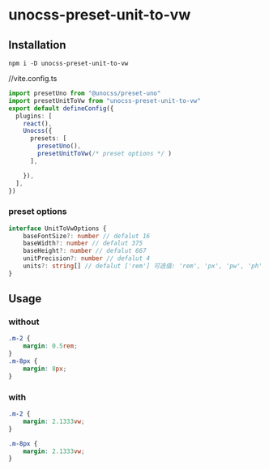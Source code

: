# unocss-preset-unit-to-vw

## Installation

```
npm i -D unocss-preset-unit-to-vw
```

//vite.config.ts

```ts
import presetUno from "@unocss/preset-uno"
import presetUnitToVw from "unocss-preset-unit-to-vw"
export default defineConfig({
  plugins: [
    react(),
    Unocss({
      presets: [
        presetUno(),
        presetUnitToVw(/* preset options */ )
      ],

    }),
  ],
})
```

### preset options

```ts
interface UnitToVwOptions {
	baseFontSize?: number // defalut 16
	baseWidth?: number // defalut 375
	baseHeight?: number // defalut 667
	unitPrecision?: number // defalut 4
	units?: string[] // defalut ['rem'] 可选值: 'rem', 'px', 'pw', 'ph'
}
```

## Usage

### without

```css
.m-2 {
	margin: 0.5rem;
}
.m-8px {
	margin: 8px;
}
```

</td><td width="500px" valign="top">

### with

```css
.m-2 {
	margin: 2.1333vw;
}

.m-8px {
	margin: 2.1333vw;
}
```

</td></tr></table>
